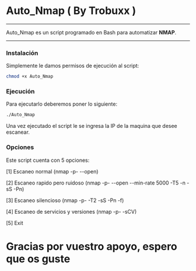 # Auto_Nmap ( By Trobuxx )

---
Auto_Nmap es un script programado en Bash para automatizar **NMAP**.

---

### Instalación

Simplemente le damos permisos de ejecución al script:
```bash
chmod +x Auto_Nmap
```

### Ejecución

Para ejecutarlo deberemos poner lo siguiente:
```bash
./Auto_Nmap
```
Una vez ejecutado el script le se ingresa la IP de la maquina que desee escanear.

### Opciones

Este script cuenta con 5 opciones:

[1] Escaneo normal (nmap -p- --open)

[2] Escaneo rapido pero ruidoso (nmap -p- --open --min-rate 5000 -T5 -n -sS -Pn)

[3] Escaneo silencioso (nmap -p- -T2 -sS -Pn -f)

[4] Escaneo de servicios y versiones (nmap -p- -sCV)

[5] Exit

# Gracias por vuestro apoyo, espero que os guste

